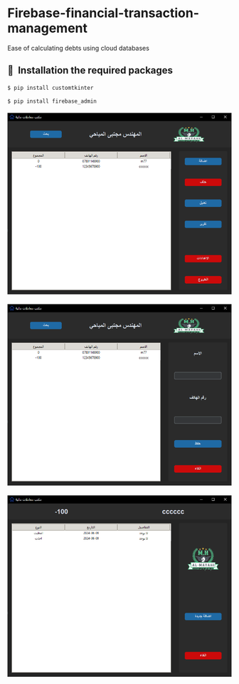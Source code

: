 # Firebase-financial-transaction-management
Ease of calculating debts using cloud databases

## 🚀&nbsp; Installation the required packages
```
$ pip install customtkinter
```
```
$ pip install firebase_admin
```


####          
![](https://github.com/mojtaba-almayhay/Firebase-financial-transaction-management/blob/main/screens/screen1.PNG)
####

####          
![](https://github.com/mojtaba-almayhay/Firebase-financial-transaction-management/blob/main/screens/screen2.PNG)
####

####          
![](https://github.com/mojtaba-almayhay/Firebase-financial-transaction-management/blob/main/screens/screen3.PNG)
####
